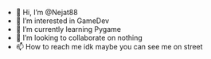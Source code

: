 - 👋 Hi, I’m @Nejat88
- 👀 I’m interested in GameDev
- 🌱 I’m currently learning Pygame
- 💞️ I’m looking to collaborate on nothing
- 📫 How to reach me idk maybe you can see me on street
